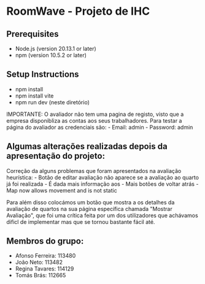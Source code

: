 # RoomWave - Projeto de IHC

## Prerequisites

- Node.js (version 20.13.1 or later)
- npm (version 10.5.2 or later)

## Setup Instructions

- npm install
- npm install vite
- npm run dev (neste diretório)

IMPORTANTE: O avaliador não tem uma pagina de registo, visto que a empresa disponibliza as contas aos seus trabalhadores. Para testar a página do avaliador as credenciais são: - Email: admin - Password: admin

## Algumas alterações realizadas depois da apresentação do projeto:

Correção da alguns problemas que foram apresentados na avaliação heurística: - Botão de editar avaliação não aparece se a avaliação ao quarto já foi realizada - É dada mais informação aos - Mais botões de voltar atrás - Map now allows movement and is not static

Para além disso colocámos um botão que mostra a os detalhes da avaliação de quartos na sua página específica chamada "Mostrar Avaliação", que foi uma crítica feita por um dos utilizadores que achávamos dificl de implementar mas que se tornou bastante fácil até.

## Membros do grupo:

- Afonso Ferreira: 113480
- João Neto: 113482
- Regina Tavares: 114129
- Tomás Brás: 112665
